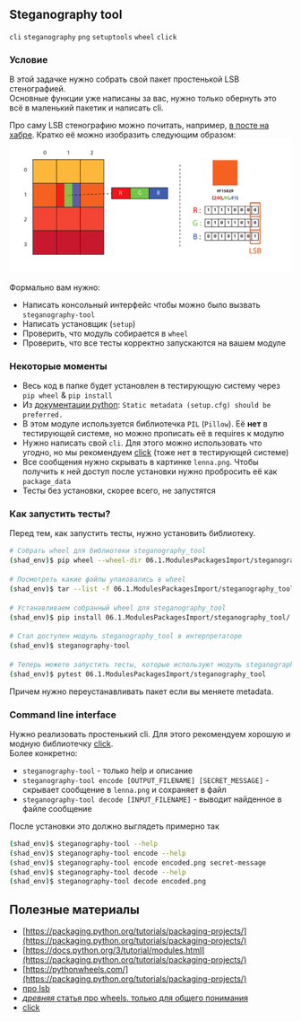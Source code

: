 ## Steganography tool

`cli` `steganography` `png` `setuptools` `wheel` `click`

### Условие

В этой задачке нужно собрать свой пакет простенькой LSB стенографией.  
Основные функции уже написаны за вас, нужно только обернуть это всё в маленький пакетик и написать cli.  

Про саму LSB стенографию можно почитать, например, [в посте на хабре](https://habr.com/ru/post/422593/). Кратко её можно изобразить следующим образом:
![lsb_steganography](lsb_steganography.png)


Формально вам нужно:

* Написать консольный интерфейс чтобы можно было вызвать `steganography-tool`
* Написать установщик (`setup`)
* Проверить, что модуль собирается в `wheel` 
* Проверить, что все тесты корректно запускаются на вашем модуле


### Некоторые моменты 

* Весь код в папке будет установлен в тестирующую систему через `pip wheel` & `pip install`
* Из [документации python](https://packaging.python.org/tutorials/packaging-projects/#configuring-metadata): `Static metadata (setup.cfg) should be preferred.`
* В этом модуле используется библиотечка `PIL` (`Pillow`). Её **нет** в тестирующей системе, но можно прописать её в requires к модулю 
* Нужно написать свой `cli`. Для этого можно использовать что угодно, но мы рекомендуем [click](https://palletsprojects.com/p/click/) (тоже нет в тестирующей системе)
* Все сообщения нужно скрывать в картинке `lenna.png`. Чтобы получить к ней доступ после установки нужно пробросить её как `package_data` 
* Тесты без установки, скорее всего, не запустятся 

### Как запустить тесты?

Перед тем, как запустить тесты, нужно установить библиотеку.

```bash
# Собрать wheel для библиотеки steganography_tool
(shad_env)$ pip wheel --wheel-dir 06.1.ModulesPackagesImport/steganography_tool/dist 06.1.ModulesPackagesImport/steganography_tool/

# Посмотреть какие файлы упаковались в wheel
(shad_env)$ tar --list -f 06.1.ModulesPackagesImport/steganography_tool/dist/steganography_tool-0.0.1-py3-none-any.whl  

# Устанавливаем собранный wheel для steganography_tool
(shad_env)$ pip install 06.1.ModulesPackagesImport/steganography_tool/ --prefer-binary --force-reinstall --find-links 06.1.ModulesPackagesImport/steganography_tool/dist/

# Стал доступен модуль steganography_tool в интерпретаторе
(shad_env)$ steganography-tool

# Теперь можете запустить тесты, которые используют модуль steganography_tool в импортах
(shad_env)$ pytest 06.1.ModulesPackagesImport/steganography_tool
```
Причем нужно переустанавливать пакет если вы меняете metadata.


### Command line interface

Нужно реализовать простенький cli. Для этого рекомендуем хорошую и модную библиотечку [click](https://palletsprojects.com/p/click/).  
Более конкретно:

* `steganography-tool` - только help и описание
* `steganography-tool encode [OUTPUT_FILENAME] [SECRET_MESSAGE]` - скрывает сообщение в `lenna.png` и сохраняет в файл
* `steganography-tool decode [INPUT_FILENAME]` - выводит найденное в файле сообщение

После установки это должно выглядеть примерно так
```bash
(shad_env)$ steganography-tool --help
(shad_env)$ steganography-tool encode --help
(shad_env)$ steganography-tool encode encoded.png secret-message 
(shad_env)$ steganography-tool decode --help
(shad_env)$ steganography-tool decode encoded.png
```


## Полезные материалы 
* [https://packaging.python.org/tutorials/packaging-projects/](https://packaging.python.org/tutorials/packaging-projects/)
* [https://docs.python.org/3/tutorial/modules.html](https://packaging.python.org/tutorials/packaging-projects/)
* [https://pythonwheels.com/](https://packaging.python.org/tutorials/packaging-projects/)
* [про lsb](https://habr.com/ru/post/422593/)
* [_древняя_ статья про wheels. только для общего понимания](https://habr.com/ru/post/210450/)
* [click](https://palletsprojects.com/p/click/)
